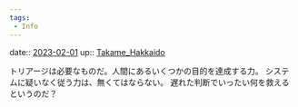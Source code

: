 ```yaml
---
tags:
 - Info
---
```


date:: [2023-02-01](/Daily_Note/2023-02-01.md)
up:: [Takame_Hakkaido](Bar/Novel/Nacaria/Takame_Hakkaido.md)

トリアージは必要なものだ。人間にあるいくつかの目的を達成する力。
システムに疑いなく従う力は、無くてはならない。
遅れた判断でいったい何を救えるというのだ？